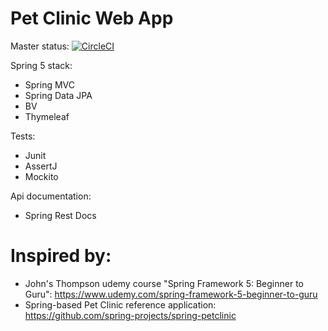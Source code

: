 # Pet Clinic Web App
Master status: [![CircleCI](https://circleci.com/gh/piotrek19/pet-clinik/tree/master.svg?style=svg&circle-token=da37dfe74512bd91609a6da6317f0c2e7a4a2b99)](https://circleci.com/gh/piotrek19/pet-clinik/tree/master)

Spring 5 stack:
- Spring MVC
- Spring Data JPA
- BV
- Thymeleaf

Tests:
- Junit
- AssertJ
- Mockito

Api documentation:
- Spring Rest Docs


# Inspired by:
- John's Thompson udemy course "Spring Framework 5: Beginner to Guru": https://www.udemy.com/spring-framework-5-beginner-to-guru
- Spring-based Pet Clinic reference application: https://github.com/spring-projects/spring-petclinic

